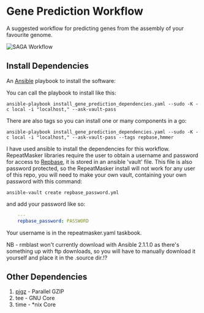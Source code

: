 # Gene Prediction Workflow

A suggested workflow for predicting genes from the assembly of your favourite genome.

![SAGA Workflow](https://github.com/guyleonard/single_cell_workflow/blob/master/images/gene_prediction.png)

## Install Dependencies

An [Ansible]() playbook to install the software:

You can call the playbook to install like this:

    ansible-playbook install_gene_prediction_dependencies.yaml --sudo -K -c local -i "localhost," --ask-vault-pass

There are also tags so you can install one or many components in a go:

    ansible-playbook install_gene_prediction_dependencies.yaml --sudo -K -c local -i "localhost," --ask-vault-pass --tags repbase,hmmer

I have used ansible to install the dependencies for this workflow. RepeatMasker libraries require the user to obtain a username and password for access to [Repbase](http://www.girinst.org/repbase/), it is stored in an ansible 'vault' file.
This file is also password protected, so the RepeatMasker install will not work for any user of this repo, you will need to make your own vault, containing your own password
with this command:

    ansible-vault create repbase_password.yml

and add your password like so:
```yaml
    ---
    repbase_password: PASSWORD
```

Your username is in the repeatmasker.yaml taskbook.

NB - rmblast won't currently download with Ansible 2.1.1.0 as there's something up with ftp downloads, so you will have to manually download it yourself and place it in the .source dir.!?

## Other Dependencies
1. [pigz](http://zlib.net/pigz/) - Parallel GZIP
2. tee - GNU Core
3. time - *nix Core
